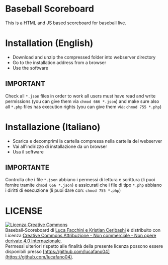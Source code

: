 # Baseball Scoreboard
This is a HTML and JS based scoreboard for baseball live.

# Installation (English)
- Download and unzip the compressed folder into webserver directory
- Go to the installation address from a browser 
- Use the software
## IMPORTANT
Check all `*.json` files in order to work all users must have read and write permissions (you can give them via `chmod 666 *.json`) and make sure also all `*.php` files has execution rights (you can give them via: `chmod 755 *.php`)

# Installazione (Italiano)
- Scarica e decomprimi la cartella compressa nella cartella del webserver
- Vai all'indirizzo di installazione da un browser
- Usa il software
## IMPORTANTE
Controlla che i file `*.json` abbiano i permessi di lettura e scrittura (li puoi fornire tramite `chmod 666 *.json`) e assicurati che i file di tipo `*.php` abbiano i diritti di esecuzione (li puoi dare con: `chmod 755 *.php`)
# LICENSE
[![Licenza Creative Commons](https://i.creativecommons.org/l/by-nc-nd/4.0/88x31.png)](http://creativecommons.org/licenses/by-nc-nd/4.0/)  
<span xmlns:dct="http://purl.org/dc/terms/" property="dct:title">Baseball-Scoreboard</span> di [Luca Facchini e Kristian Ceribashi](https://github.com/luca-ceri/) è distribuito con Licenza [Creative Commons Attribuzione - Non commerciale - Non opere derivate 4.0 Internazionale](http://creativecommons.org/licenses/by-nc-nd/4.0/).  
Permessi ulteriori rispetto alle finalità della presente licenza possono essere disponibili presso [https://github.com/lucafano04](https://github.com/lucafano04).
